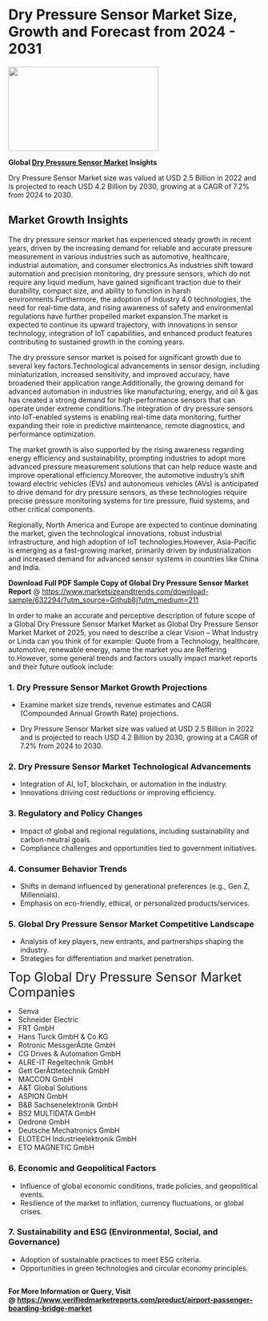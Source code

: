 <H1>Dry Pressure Sensor Market Size, Growth and Forecast from 2024 - 2031</H1><img class="aligncenter size-medium wp-image-584254" src="https://thirdeyenews.in/wp-content/uploads/2024/09/Global-Market-Research-300x168.jpeg" alt="" width="300" height="168" /><p><strong>Global&nbsp;<a href="https://www.marketsizeandtrends.com/download-sample/632294/?utm_source=Github8j?utm_medium=211">Dry Pressure Sensor Market</a> Insights</strong></p><p>Dry Pressure Sensor Market size was valued at USD 2.5 Billion in 2022 and is projected to reach USD 4.2 Billion by 2030, growing at a CAGR of 7.2% from 2024 to 2030.</p><p><h2>Market Growth Insights</h2> <p>The dry pressure sensor market has experienced steady growth in recent years, driven by the increasing demand for reliable and accurate pressure measurement in various industries such as automotive, healthcare, industrial automation, and consumer electronics.As industries shift toward automation and precision monitoring, dry pressure sensors, which do not require any liquid medium, have gained significant traction due to their durability, compact size, and ability to function in harsh environments.Furthermore, the adoption of Industry 4.0 technologies, the need for real-time data, and rising awareness of safety and environmental regulations have further propelled market expansion.The market is expected to continue its upward trajectory, with innovations in sensor technology, integration of IoT capabilities, and enhanced product features contributing to sustained growth in the coming years.</p> <p>The dry pressure sensor market is poised for significant growth due to several key factors.Technological advancements in sensor design, including miniaturization, increased sensitivity, and improved accuracy, have broadened their application range.Additionally, the growing demand for advanced automation in industries like manufacturing, energy, and oil & gas has created a strong demand for high-performance sensors that can operate under extreme conditions.The integration of dry pressure sensors into IoT-enabled systems is enabling real-time data monitoring, further expanding their role in predictive maintenance, remote diagnostics, and performance optimization.</p> <p>The market growth is also supported by the rising awareness regarding energy efficiency and sustainability, prompting industries to adopt more advanced pressure measurement solutions that can help reduce waste and improve operational efficiency.Moreover, the automotive industry’s shift toward electric vehicles (EVs) and autonomous vehicles (AVs) is anticipated to drive demand for dry pressure sensors, as these technologies require precise pressure monitoring systems for tire pressure, fluid systems, and other critical components.</p> <p>Regionally, North America and Europe are expected to continue dominating the market, given the technological innovations, robust industrial infrastructure, and high adoption of IoT technologies.However, Asia-Pacific is emerging as a fast-growing market, primarily driven by industrialization and increased demand for advanced sensor systems in countries like China and India.</p> <p><span class=""><strong>Download Full PDF Sample Copy of Global Dry Pressure Sensor Market Report</strong> @ <a href="https://www.marketsizeandtrends.com/download-sample/632294/?utm_source=Github8j?utm_medium=211" target="_blank">https://www.marketsizeandtrends.com/download-sample/632294/?utm_source=Github8j?utm_medium=211</a></span></p><p>In order to make an accurate and perceptive description of future scope of a Global&nbsp;Dry Pressure Sensor Market Market as Global&nbsp;Dry Pressure Sensor Market Market of 2025, you need to describe a clear Vision &ndash; What Industry or Linda can you think of for example: Quote from a Technology, healthcare, automotive, renewable energy, name the market you are Reffering to.However, some general trends and factors usually impact market reports and their future outlook include:</p><h3>1.&nbsp;<strong>Dry Pressure Sensor Market Growth Projections</strong></h3><ul><li>Examine market size trends, revenue estimates and CAGR (Compounded Annual Growth Rate) projections.</li><li><p>Dry Pressure Sensor Market size was valued at USD 2.5 Billion in 2022 and is projected to reach USD 4.2 Billion by 2030, growing at a CAGR of 7.2% from 2024 to 2030.</p></li></ul><h3>2.&nbsp;<strong>Dry Pressure Sensor Market Technological Advancements</strong></h3><ul><li>Integration of AI, IoT, blockchain, or automation in the industry.</li><li>Innovations driving cost reductions or improving efficiency.</li></ul><h3>3.&nbsp;<strong>Regulatory and Policy Changes</strong></h3><ul><li>Impact of global and regional regulations, including sustainability and carbon-neutral goals.</li><li>Compliance challenges and opportunities tied to government initiatives.</li></ul><h3>4.&nbsp;<strong>Consumer Behavior Trends</strong></h3><ul><li>Shifts in demand influenced by generational preferences (e.g., Gen Z, Millennials).</li><li>Emphasis on eco-friendly, ethical, or personalized products/services.</li></ul><h3>5.&nbsp;<strong>Global Dry Pressure Sensor Market Competitive Landscape</strong></h3><ul><li>Analysis of key players, new entrants, and partnerships shaping the industry.</li><li>Strategies for differentiation and market penetration.</li></ul><p data-pm-slice="1 1 []"><span style="color: inherit; font-family: inherit; font-size: 25px;">Top Global Dry Pressure Sensor Market Companies</span></p><div class="" data-test-id=""><p><li>Senva</li><li> Schneider Electric</li><li> FRT GmbH</li><li> Hans Turck GmbH & Co.KG</li><li> Rotronic MessgerÃ¤te GmbH</li><li> CG Drives & Automation GmbH</li><li> ALRE-IT Regeltechnik GmbH</li><li> Gett GerÃ¤tetechnik GmbH</li><li> MACCON GmbH</li><li> A&T Global Solutions</li><li> ASPION GmbH</li><li> B&B Sachsenelektronik GmbH</li><li> BS2 MULTIDATA GmbH</li><li> Dedrone GmbH</li><li> Deutsche Mechatronics GmbH</li><li> ELOTECH Industrieelektronik GmbH</li><li> ETO MAGNETIC GmbH</li></p></div><h3>6.&nbsp;<strong>Economic and Geopolitical Factors</strong></h3><ul><li>Influence of global economic conditions, trade policies, and geopolitical events.</li><li>Resilience of the market to inflation, currency fluctuations, or global crises.</li></ul><h3>7.&nbsp;<strong>Sustainability and ESG (Environmental, Social, and Governance)</strong></h3><ul><li>Adoption of sustainable practices to meet ESG criteria.</li><li>Opportunities in green technologies and circular economy principles.</li></ul><h2><strong style="font-size: 14px;">For More Information or Query, Visit @&nbsp;</strong><a style="background-color: #ffffff; font-size: 14px;" href="https://www.marketsizeandtrends.com/report/dry-pressure-sensor-market/" target="_blank">https://www.verifiedmarketreports.com/product/airport-passenger-boarding-bridge-market</a></h2>